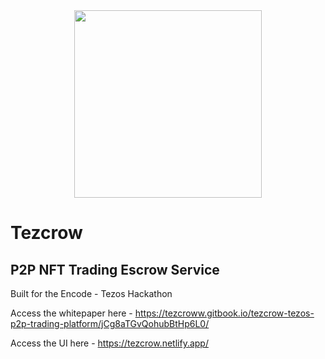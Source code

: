 <div id="header" align="center">
  <img src="https://cdn.discordapp.com/attachments/965725061413740628/965772476594409512/Tezcrow-Icon.jpg" width="300"/>
</div>

# Tezcrow
## P2P NFT Trading Escrow Service

Built for the Encode - Tezos Hackathon

Access the whitepaper here - https://tezcroww.gitbook.io/tezcrow-tezos-p2p-trading-platform/jCg8aTGvQohubBtHp6L0/

Access the UI here - https://tezcrow.netlify.app/
